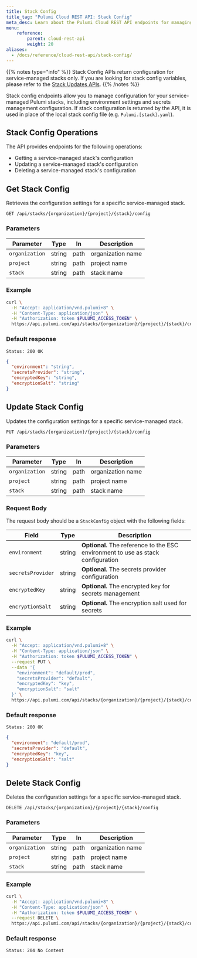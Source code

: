 ```yaml
---
title: Stack Config
title_tag: "Pulumi Cloud REST API: Stack Config"
meta_desc: Learn about the Pulumi Cloud REST API endpoints for managing stack config.
menu:
    reference:
        parent: cloud-rest-api
        weight: 20
aliases:
  - /docs/reference/cloud-rest-api/stack-config/
---
```


{{% notes type="info" %}}
Stack Config APIs return configuration for service-managed stacks only. If you are looking for stack config variables, please refer to the [Stack Updates APIs](../stack-updates).
{{% /notes %}}

Stack config endpoints allow you to manage configuration for your service-managed Pulumi stacks, including environment settings and secrets management configuration. If stack configuration is returned by the API, it is used in place of the local stack config file (e.g. `Pulumi.[stack].yaml`).

## Stack Config Operations

The API provides endpoints for the following operations:

- Getting a service-managed stack's configuration
- Updating a service-managed stack's configuration
- Deleting a service-managed stack's configuration

## Get Stack Config

Retrieves the configuration settings for a specific service-managed stack.

```plain
GET /api/stacks/{organization}/{project}/{stack}/config
```

### Parameters

| Parameter      | Type   | In   | Description       |
|----------------|--------|------|-------------------|
| `organization` | string | path | organization name |
| `project`      | string | path | project name      |
| `stack`        | string | path | stack name        |

### Example

```bash
curl \
  -H "Accept: application/vnd.pulumi+8" \
  -H "Content-Type: application/json" \
  -H "Authorization: token $PULUMI_ACCESS_TOKEN" \
  https://api.pulumi.com/api/stacks/{organization}/{project}/{stack}/config
```

### Default response

```plain
Status: 200 OK
```

```json
{
  "environment": "string",
  "secretsProvider": "string",
  "encryptedKey": "string",
  "encryptionSalt": "string"
}
```

## Update Stack Config

Updates the configuration settings for a specific service-managed stack.

```plain
PUT /api/stacks/{organization}/{project}/{stack}/config
```

### Parameters

| Parameter      | Type   | In   | Description       |
|----------------|--------|------|-------------------|
| `organization` | string | path | organization name |
| `project`      | string | path | project name      |
| `stack`        | string | path | stack name        |

### Request Body

The request body should be a `StackConfig` object with the following fields:

| Field             | Type   | Description                                    |
|-------------------|--------|------------------------------------------------|
| `environment`     | string | **Optional.** The reference to the ESC environment to use as stack configuration |
| `secretsProvider` | string | **Optional.** The secrets provider configuration             |
| `encryptedKey`    | string | **Optional.** The encrypted key for secrets management       |
| `encryptionSalt`  | string | **Optional.** The encryption salt used for secrets           |

### Example

```bash
curl \
  -H "Accept: application/vnd.pulumi+8" \
  -H "Content-Type: application/json" \
  -H "Authorization: token $PULUMI_ACCESS_TOKEN" \
  --request PUT \
  --data '{
    "environment": "default/prod",
    "secretsProvider": "default",
    "encryptedKey": "key",
    "encryptionSalt": "salt"
  }' \
  https://api.pulumi.com/api/stacks/{organization}/{project}/{stack}/config
```

### Default response

```plain
Status: 200 OK
```

```json
{
  "environment": "default/prod",
  "secretsProvider": "default",
  "encryptedKey": "key",
  "encryptionSalt": "salt"
}
```

## Delete Stack Config

Deletes the configuration settings for a specific service-managed stack.

```plain
DELETE /api/stacks/{organization}/{project}/{stack}/config
```

### Parameters

| Parameter      | Type   | In   | Description       |
|----------------|--------|------|-------------------|
| `organization` | string | path | organization name |
| `project`      | string | path | project name      |
| `stack`        | string | path | stack name        |

### Example

```bash
curl \
  -H "Accept: application/vnd.pulumi+8" \
  -H "Content-Type: application/json" \
  -H "Authorization: token $PULUMI_ACCESS_TOKEN" \
  --request DELETE \
  https://api.pulumi.com/api/stacks/{organization}/{project}/{stack}/config
```

### Default response

```plain
Status: 204 No Content
```
